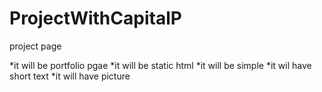 # ProjectWithCapitalP

project page 

*it will be portfolio pgae
*it will be static html
*it will be simple
*it wil have short text
*it will have picture
